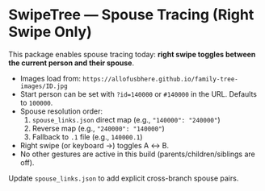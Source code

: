 # SwipeTree — Spouse Tracing (Right Swipe Only)
This package enables spouse tracing today: **right swipe toggles between the current person and their spouse**.

- Images load from: `https://allofusbhere.github.io/family-tree-images/ID.jpg`
- Start person can be set with `?id=140000` or `#140000` in the URL. Defaults to `100000`.
- Spouse resolution order:
  1. `spouse_links.json` direct map (e.g., `"140000": "240000"`)
  2. Reverse map (e.g., `"240000": "140000"`)
  3. Fallback to `.1` file (e.g., `140000.1`)
- Right swipe (or keyboard →) toggles A ↔ B.
- No other gestures are active in this build (parents/children/siblings are off).

Update `spouse_links.json` to add explicit cross-branch spouse pairs.
